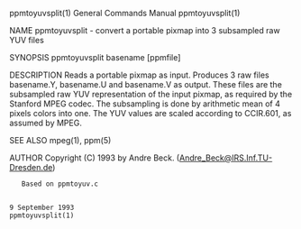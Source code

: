 ppmtoyuvsplit(1)                                                                        General Commands Manual                                                                       ppmtoyuvsplit(1)

NAME
       ppmtoyuvsplit - convert a portable pixmap into 3 subsampled raw YUV files

SYNOPSIS
       ppmtoyuvsplit basename [ppmfile]

DESCRIPTION
       Reads  a  portable  pixmap  as  input.   Produces  3  raw files basename.Y, basename.U and basename.V as output.  These files are the subsampled raw YUV representation of the input pixmap, as
       required by the Stanford MPEG codec. The subsampling is done by arithmetic mean of 4 pixels colors into one. The YUV values are scaled according to CCIR.601, as assumed by MPEG.

SEE ALSO
       mpeg(1), ppm(5)

AUTHOR
       Copyright (C) 1993 by Andre Beck. (Andre_Beck@IRS.Inf.TU-Dresden.de)

       Based on ppmtoyuv.c

                                                                                           9 September 1993                                                                           ppmtoyuvsplit(1)
